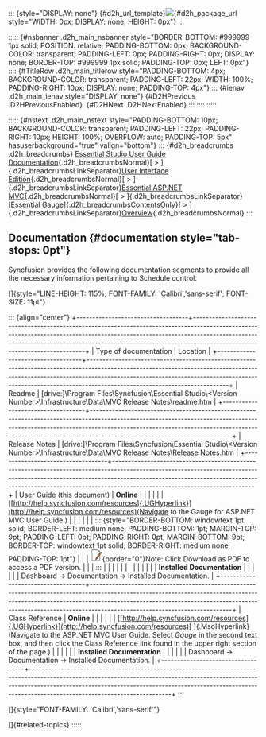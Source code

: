 ::: {style="DISPLAY: none"}
[](ms-xhelp:///?Id=d2h_url_template){#d2h_url_template}![](!package_url!){#d2h_package_url style="WIDTH: 0px; DISPLAY: none; HEIGHT: 0px"}
:::

::::: {#nsbanner .d2h_main_nsbanner style="BORDER-BOTTOM: #999999 1px solid; POSITION: relative; PADDING-BOTTOM: 0px; BACKGROUND-COLOR: transparent; PADDING-LEFT: 0px; PADDING-RIGHT: 0px; DISPLAY: none; BORDER-TOP: #999999 1px solid; PADDING-TOP: 0px; LEFT: 0px"}
:::: {#TitleRow .d2h_main_titlerow style="PADDING-BOTTOM: 4px; BACKGROUND-COLOR: transparent; PADDING-LEFT: 22px; WIDTH: 100%; PADDING-RIGHT: 10px; DISPLAY: none; PADDING-TOP: 4px"}
::: {#ienav .d2h_main_ienav style="DISPLAY: none"}
[](ms-xhelp:///?Id=f2d34602-e21a-495e-8d77-71be77ef62c2){#D2HPrevious .D2HPreviousEnabled}  [](ms-xhelp:///?Id=84d0d995-6b1f-4f32-a489-3269a7898e27){#D2HNext .D2HNextEnabled}
:::
::::
:::::

::::: {#nstext .d2h_main_nstext style="PADDING-BOTTOM: 10px; BACKGROUND-COLOR: transparent; PADDING-LEFT: 22px; PADDING-RIGHT: 10px; HEIGHT: 100%; OVERFLOW: auto; PADDING-TOP: 5px" hasuserbackground="true" valign="bottom"}
::: {#d2h_breadcrumbs .d2h_breadcrumbs}
[Essential Studio User Guide Documentation](ms-xhelp:///?Id=12457748-09e3-4d74-a240-8e049cedf030){.d2h_breadcrumbsNormal}[ \> ]{.d2h_breadcrumbsLinkSeparator}[User Interface Edition](ms-xhelp:///?Id=c29296b7-531c-413b-a0ec-488ca1f7f669){.d2h_breadcrumbsNormal}[ \> ]{.d2h_breadcrumbsLinkSeparator}[Essential ASP.NET MVC](ms-xhelp:///?Id=4b14e7d1-65c4-4f67-b1aa-2c37709905a5){.d2h_breadcrumbsNormal}[ \> ]{.d2h_breadcrumbsLinkSeparator}[Essential Gauge]{.d2h_breadcrumbsContentsOnly}[ \> ]{.d2h_breadcrumbsLinkSeparator}[Overview](ms-xhelp:///?Id=628d8c5a-8055-4e92-933b-86f1f75b727f){.d2h_breadcrumbsNormal}
:::

## Documentation {#documentation style="tab-stops: 0pt"}

Syncfusion provides the following documentation segments to provide all the necessary information pertaining to Schedule control.

[]{style="LINE-HEIGHT: 115%; FONT-FAMILY: 'Calibri','sans-serif'; FONT-SIZE: 11pt"} 

::: {align="center"}
+-----------------------------------+--------------------------------------------------------------------------------------------------------------------------------------------------------------------------------------------------------------------------------------------------------------------------------------+
| Type of documentation             | Location                                                                                                                                                                                                                                                                             |
+-----------------------------------+--------------------------------------------------------------------------------------------------------------------------------------------------------------------------------------------------------------------------------------------------------------------------------------+
| Readme                            | \[drive:\]\\Program Files\\Syncfusion\\Essential Studio\\\<Version Number\>\\Infrastructure\\Data\\MVC Release Notes\\readme.htm                                                                                                                                                     |
+-----------------------------------+--------------------------------------------------------------------------------------------------------------------------------------------------------------------------------------------------------------------------------------------------------------------------------------+
| Release Notes                     | \[drive:\]\\Program Files\\Syncfusion\\Essential Studio\\\<Version Number\>\\Infrastructure\\Data\\MVC Release Notes\\Release Notes.htm                                                                                                                                              |
+-----------------------------------+--------------------------------------------------------------------------------------------------------------------------------------------------------------------------------------------------------------------------------------------------------------------------------------+
| User Guide (this document)        | **Online**                                                                                                                                                                                                                                                                           |
|                                   |                                                                                                                                                                                                                                                                                      |
|                                   | [[http://help.syncfusion.com/resources]{.UGHyperlink}](http://help.syncfusion.com/resources)(Navigate to the Gauge for ASP.NET MVC User Guide.)                                                                                                                                      |
|                                   |                                                                                                                                                                                                                                                                                      |
|                                   | ::: {style="BORDER-BOTTOM: windowtext 1pt solid; BORDER-LEFT: medium none; PADDING-BOTTOM: 1pt; MARGIN-TOP: 9pt; PADDING-LEFT: 0pt; PADDING-RIGHT: 0pt; MARGIN-BOTTOM: 9pt; BORDER-TOP: windowtext 1pt solid; BORDER-RIGHT: medium none; PADDING-TOP: 1pt"}                          |
|                                   | ![](ImagesExt/image57_9.jpg){border="0"}Note: Click Download as PDF to access a PDF version.                                                                                                                                                                                         |
|                                   | :::                                                                                                                                                                                                                                                                                  |
|                                   |                                                                                                                                                                                                                                                                                      |
|                                   |                                                                                                                                                                                                                                                                                      |
|                                   |                                                                                                                                                                                                                                                                                      |
|                                   | **Installed Documentation**                                                                                                                                                                                                                                                          |
|                                   |                                                                                                                                                                                                                                                                                      |
|                                   | Dashboard -\> Documentation -\> Installed Documentation.                                                                                                                                                                                                                             |
+-----------------------------------+--------------------------------------------------------------------------------------------------------------------------------------------------------------------------------------------------------------------------------------------------------------------------------------+
| Class Reference                   | **Online**                                                                                                                                                                                                                                                                           |
|                                   |                                                                                                                                                                                                                                                                                      |
|                                   | [[http://help.syncfusion.com/resources]{.UGHyperlink}](http://help.syncfusion.com/resources)[ ]{.MsoHyperlink}(Navigate to the ASP.NET MVC User Guide. Select *Gauge* in the second text box, and then click the Class Reference link found in the upper right section of the page.) |
|                                   |                                                                                                                                                                                                                                                                                      |
|                                   | **Installed Documentation**                                                                                                                                                                                                                                                          |
|                                   |                                                                                                                                                                                                                                                                                      |
|                                   | Dashboard -\> Documentation -\> Installed Documentation.                                                                                                                                                                                                                             |
+-----------------------------------+--------------------------------------------------------------------------------------------------------------------------------------------------------------------------------------------------------------------------------------------------------------------------------------+
:::

[]{style="FONT-FAMILY: 'Calibri','sans-serif'"} 

[]{#related-topics}
:::::
